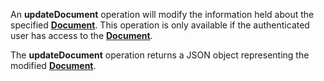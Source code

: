 An **updateDocument** operation will modify the information held about the specified [**Document**](#tag/documents). This operation is only available if the authenticated user has access to the [**Document**](#tag/documents).

The **updateDocument** operation returns a JSON object representing the modified [**Document**](#tag/documents).
